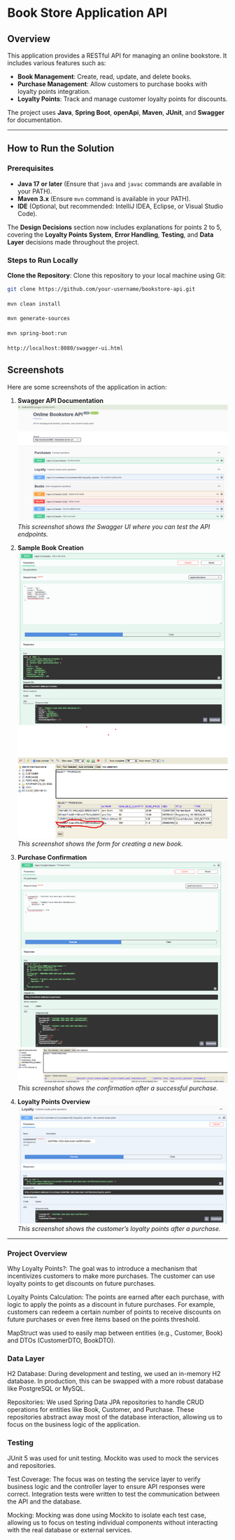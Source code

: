 # Book Store Application API

## Overview

This application provides a RESTful API for managing an online bookstore. It includes various features such as:

- **Book Management**: Create, read, update, and delete books.
- **Purchase Management**: Allow customers to purchase books with loyalty points integration.
- **Loyalty Points**: Track and manage customer loyalty points for discounts.

The project uses **Java**, **Spring Boot**, **openApi**, **Maven**, **JUnit**, and **Swagger** for documentation.

---

## How to Run the Solution

### Prerequisites

- **Java 17 or later** (Ensure that `java` and `javac` commands are available in your PATH).
- **Maven 3.x** (Ensure `mvn` command is available in your PATH).
- **IDE** (Optional, but recommended: IntelliJ IDEA, Eclipse, or Visual Studio Code).

The **Design Decisions** section now includes explanations for points 2 to 5, covering the **Loyalty Points System**, **Error Handling**, **Testing**, and **Data Layer** decisions made throughout the project.

### Steps to Run Locally

 **Clone the Repository**:
   Clone this repository to your local machine using Git:
   ```bash
   git clone https://github.com/your-username/bookstore-api.git 
   
   mvn clean install
    
   mvn generate-sources
   
   mvn spring-boot:run
   
   http://localhost:8080/swagger-ui.html
   
   ```

## Screenshots

Here are some screenshots of the application in action:

1. **Swagger API Documentation**  
   ![Swagger UI](screenshots/img.png)  
   *This screenshot shows the Swagger UI where you can test the API endpoints.*

2. **Sample Book Creation**  
   ![Create Book](screenshots/create-book.png)  
   ![Create Book](screenshots/newbook-added-to-db.png)
   *This screenshot shows the form for creating a new book.*

3. **Purchase Confirmation**  
   ![Purchase Confirmation](screenshots/purchase.png)  
   ![Purchase Confirmation](screenshots/purchase_db.png)  
   *This screenshot shows the confirmation after a successful purchase.*

4. **Loyalty Points Overview**  
   ![Loyalty Points](screenshots/loyalityPoints.png)  
   *This screenshot shows the customer’s loyalty points after a purchase.*

---


### Project Overview
Why Loyalty Points?: The goal was to introduce a mechanism that incentivizes customers to make more purchases. The customer can use loyalty points to get discounts on future purchases.

Loyalty Points Calculation: The points are earned after each purchase, with logic to apply the points as a discount in future purchases. For example, customers can redeem a certain number of points to receive discounts on future purchases or even free items based on the points threshold.

MapStruct was used to easily map between entities (e.g., Customer, Book) and DTOs (CustomerDTO, BookDTO).

### Data Layer
H2 Database: During development and testing, we used an in-memory H2 database. In production, this can be swapped with a more robust database like PostgreSQL or MySQL.

Repositories: We used Spring Data JPA repositories to handle CRUD operations for entities like Book, Customer, and Purchase. These repositories abstract away most of the database interaction, allowing us to focus on the business logic of the application.

### Testing
JUnit 5 was used for unit testing. Mockito was used to mock the services and repositories.

Test Coverage: The focus was on testing the service layer to verify business logic and the controller layer to ensure API responses were correct. Integration tests were written to test the communication between the API and the database.

Mocking: Mocking was done using Mockito to isolate each test case, allowing us to focus on testing individual components without interacting with the real database or external services.